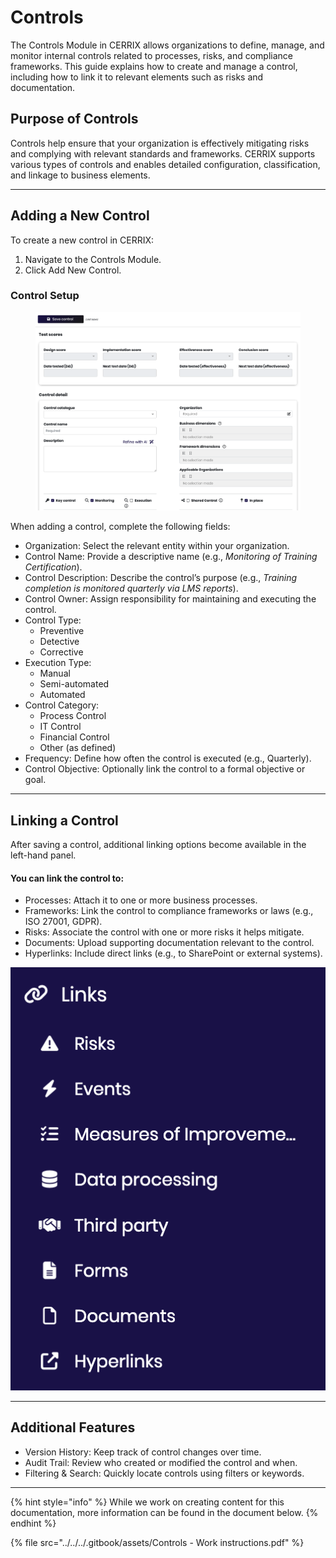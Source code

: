 # Controls

The Controls Module in CERRIX allows organizations to define, manage, and monitor internal controls related to processes, risks, and compliance frameworks. This guide explains how to create and manage a control, including how to link it to relevant elements such as risks and documentation.

## Purpose of Controls

Controls help ensure that your organization is effectively mitigating risks and complying with relevant standards and frameworks. CERRIX supports various types of controls and enables detailed configuration, classification, and linkage to business elements.

***

## Adding a New Control

To create a new control in CERRIX:

1. Navigate to the Controls Module.
2. Click Add New Control.

### Control Setup

<figure><img src="../../../.gitbook/assets/image (1) (1) (1) (1) (1) (1) (1).png" alt=""><figcaption></figcaption></figure>

When adding a control, complete the following fields:

* Organization: Select the relevant entity within your organization.
* Control Name: Provide a descriptive name (e.g., _Monitoring of Training Certification_).
* Control Description: Describe the control’s purpose (e.g., _Training completion is monitored quarterly via LMS reports_).
* Control Owner: Assign responsibility for maintaining and executing the control.
* Control Type:
  * Preventive
  * Detective
  * Corrective
* Execution Type:
  * Manual
  * Semi-automated
  * Automated
* Control Category:
  * Process Control
  * IT Control
  * Financial Control
  * Other (as defined)
* Frequency: Define how often the control is executed (e.g., Quarterly).
* Control Objective: Optionally link the control to a formal objective or goal.

***

## Linking a Control

After saving a control, additional linking options become available in the left-hand panel.

#### You can link the control to:

* Processes: Attach it to one or more business processes.
* Frameworks: Link the control to compliance frameworks or laws (e.g., ISO 27001, GDPR).
* Risks: Associate the control with one or more risks it helps mitigate.
* Documents: Upload supporting documentation relevant to the control.
* Hyperlinks: Include direct links (e.g., to SharePoint or external systems).

![](<../../../.gitbook/assets/image (1) (1) (1) (1) (1) (1) (1) (1).png>)

***

## Additional Features

* Version History: Keep track of control changes over time.
* Audit Trail: Review who created or modified the control and when.
* Filtering & Search: Quickly locate controls using filters or keywords.

***

{% hint style="info" %}
While we work on creating content for this documentation, more information can be found in the document below.
{% endhint %}

{% file src="../../../.gitbook/assets/Controls - Work instructions.pdf" %}
